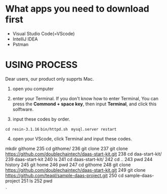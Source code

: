 
# What apps you need to download first # 

+ Visual Studio Code(=VScode)  
+ IntelliJ IDEA
+ Pstman



# USING PROCESS #

Dear users, our product only supprts Mac. 

1. open you computer 

2. enter your Terminal. If you don't know how to enter Terminal, You can press the **Commond + space key**, then input **Terminal**, and click this solftware.   

3. input these codes by order.  

`cd resin-3.1.16`
`bin/httpd.sh `
`mysql.server restart`




4. open your VScode, click Terminal and input these codes.  


 mkdir githome
  235  cd githome/
  236  git clone 
  237  git clone https://github.com/doublechaintech/daas-start-kit.git
  238  cd daa-start-kit/
  239  daas-start-kit
  240  ls
  241  cd daas-start-kit/
  242  cd ..
  243  pwd
  244  history
  245  git home
  246  pwd
  247  cd githome
  248  git clone https://github.com/doublechaintech/daas-start-kit.git
  249  git clone https://github.com/teaql/sample-daas-project.git
  250  cd sample-daas-project
  251  ls
  252  pwd


    `


